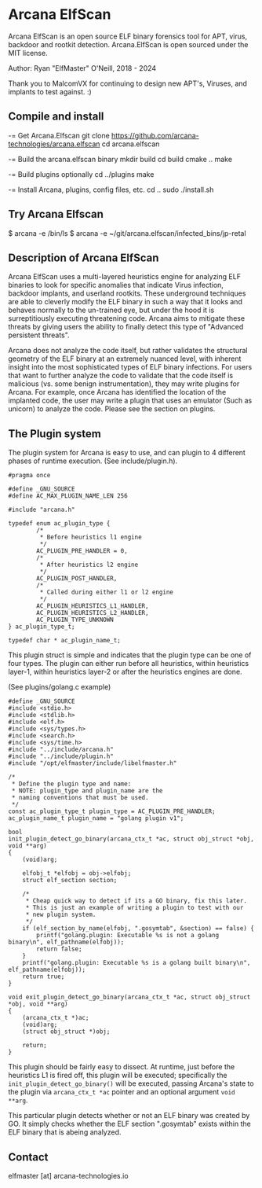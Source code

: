 # Arcana ElfScan

Arcana ElfScan is an open source ELF binary forensics tool for APT, virus,
backdoor and rootkit detection. Arcana.ElfScan is open sourced under the MIT
license.

Author: Ryan "ElfMaster" O'Neill, 2018 - 2024

Thank you to MalcomVX for continuing to design new APT's, Viruses, and implants
to test against. :)

## Compile and install

-= Get Arcana.Elfscan
git clone https://github.com/arcana-technologies/arcana.elfscan
cd arcana.elfscan

-= Build the arcana.elfscan binary
mkdir build
cd build
cmake ..
make

-= Build plugins optionally
cd ../plugins
make

-= Install Arcana, plugins, config files, etc.
cd ..
sudo ./install.sh

## Try Arcana Elfscan

$ arcana -e /bin/ls
$ arcana -e ~/git/arcana.elfscan/infected_bins/jp-retal

## Description of Arcana ElfScan

Arcana ElfScan uses a multi-layered heuristics engine for analyzing ELF
binaries to look for specific anomalies that indicate  Virus infection, backdoor
implants, and userland rootkits. These underground techniques are able to
cleverly modify the ELF binary in such a way that it looks and behaves normally
to the un-trained eye, but under the hood it is surreptitiously executing
threatening code. Arcana aims to mitigate these threats by giving users the
ability to finally detect this type of "Advanced persistent threats".

Arcana does not analyze the code itself, but rather validates the structural
geometry of the ELF binary at an extremely nuanced level, with inherent insight
into the most sophisticated types of ELF binary infections. For users that want
to further analyze the code to validate that the code itself is malicious (vs.
some benign instrumentation), they may write plugins for Arcana. For example,
once Arcana has identified the location of the implanted code, the user may
write a plugin that uses an emulator (Such as unicorn) to analyze the code.
Please see the section on plugins.

## The Plugin system

The plugin system for Arcana is easy to use, and can plugin to 4 different
phases of runtime execution. (See include/plugin.h). 

```
#pragma once

#define _GNU_SOURCE
#define AC_MAX_PLUGIN_NAME_LEN 256

#include "arcana.h"

typedef enum ac_plugin_type {
        /*
         * Before heuristics l1 engine
         */
        AC_PLUGIN_PRE_HANDLER = 0,
        /*
         * After heuristics l2 engine
         */
        AC_PLUGIN_POST_HANDLER,
        /*
         * Called during either l1 or l2 engine
         */
        AC_PLUGIN_HEURISTICS_L1_HANDLER,
        AC_PLUGIN_HEURISTICS_L2_HANDLER,
        AC_PLUGIN_TYPE_UNKNOWN
} ac_plugin_type_t;

typedef char * ac_plugin_name_t;
```

This plugin struct is simple and indicates that the plugin type can be one of
four types. The plugin can either run before all heuristics, within heuristics
layer-1, within heuristics layer-2 or after the heuristics engines are done.

(See plugins/golang.c example)

```
#define _GNU_SOURCE
#include <stdio.h>
#include <stdlib.h>
#include <elf.h>
#include <sys/types.h>
#include <search.h>
#include <sys/time.h>
#include "../include/arcana.h"
#include "../include/plugin.h"
#include "/opt/elfmaster/include/libelfmaster.h"

/*
 * Define the plugin type and name:
 * NOTE: plugin_type and plugin_name are the
 * naming conventions that must be used.
 */
const ac_plugin_type_t plugin_type = AC_PLUGIN_PRE_HANDLER;
ac_plugin_name_t plugin_name = "golang plugin v1";

bool
init_plugin_detect_go_binary(arcana_ctx_t *ac, struct obj_struct *obj, void **arg)
{
	(void)arg;

	elfobj_t *elfobj = obj->elfobj;
	struct elf_section section;

	/*
	 * Cheap quick way to detect if its a GO binary, fix this later.
	 * This is just an example of writing a plugin to test with our
	 * new plugin system.
	 */
	if (elf_section_by_name(elfobj, ".gosymtab", &section) == false) {
		printf("golang.plugin: Executable %s is not a golang binary\n", elf_pathname(elfobj));
		return false;
	}
	printf("golang.plugin: Executable %s is a golang built binary\n", elf_pathname(elfobj));
	return true;
}

void exit_plugin_detect_go_binary(arcana_ctx_t *ac, struct obj_struct *obj, void **arg)
{
	(arcana_ctx_t *)ac;
	(void)arg;
	(struct obj_struct *)obj;

	return;
}
```

This plugin should be fairly easy to dissect. At runtime, just before the
heuristics L1 is fired off, this plugin will be executed; specifically the
`init_plugin_detect_go_binary()` will be executed, passing Arcana's state
to the plugin via `arcana_ctx_t *ac` pointer and an optional argument
`void **arg`.

This particular plugin detects whether or not an ELF binary was created by GO.
It simply checks whether the ELF section ".gosymtab" exists within the ELF
binary that is abeing analyzed.


## Contact

elfmaster [at] arcana-technologies.io

